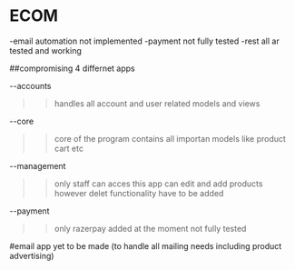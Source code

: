# ECOM
-email automation not implemented
-payment not fully tested
-rest all ar tested and working

##compromising 4 differnet apps

--accounts
>>handles all account and user related models and views

--core
>>core of the program contains all importan models like product cart etc

--management
>>only staff can acces this app can edit and add products however delet functionality have to be added

--payment
>>only razerpay added at the moment not fully tested

#email app yet to be made (to handle all mailing needs including product advertising)


